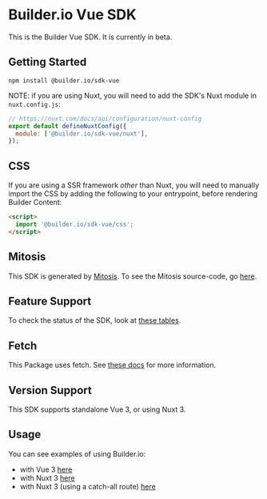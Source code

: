 # Builder.io Vue SDK

This is the Builder Vue SDK. It is currently in beta.

## Getting Started

```
npm install @builder.io/sdk-vue
```

NOTE: if you are using Nuxt, you will need to add the SDK's Nuxt module in `nuxt.config.js`:

```js
// https://nuxt.com/docs/api/configuration/nuxt-config
export default defineNuxtConfig({
  module: ['@builder.io/sdk-vue/nuxt'],
});
```

## CSS

If you are using a SSR framework _other_ than Nuxt, you will need to manually import the CSS by adding the following to your entrypoint, before rendering Builder Content:

```html
<script>
  import '@builder.io/sdk-vue/css';
</script>
```

## Mitosis

This SDK is generated by [Mitosis](https://github.com/BuilderIO/mitosis). To see the Mitosis source-code, go [here](../../).

## Feature Support

To check the status of the SDK, look at [these tables](../../README.md#feature-implementation).

## Fetch

This Package uses fetch. See [these docs](https://github.com/BuilderIO/this-package-uses-fetch/blob/main/README.md) for more information.

## Version Support

This SDK supports standalone Vue 3, or using Nuxt 3.

## Usage

You can see examples of using Builder.io:

- with Vue 3 [here](https://github.com/BuilderIO/builder/tree/main/examples/vue/vue-3)
- with Nuxt 3 [here](https://github.com/BuilderIO/builder/tree/main/examples/vue/nuxt-3)
- with Nuxt 3 (using a catch-all route) [here](https://github.com/BuilderIO/builder/tree/main/examples/vue/nuxt-3-catchall)
